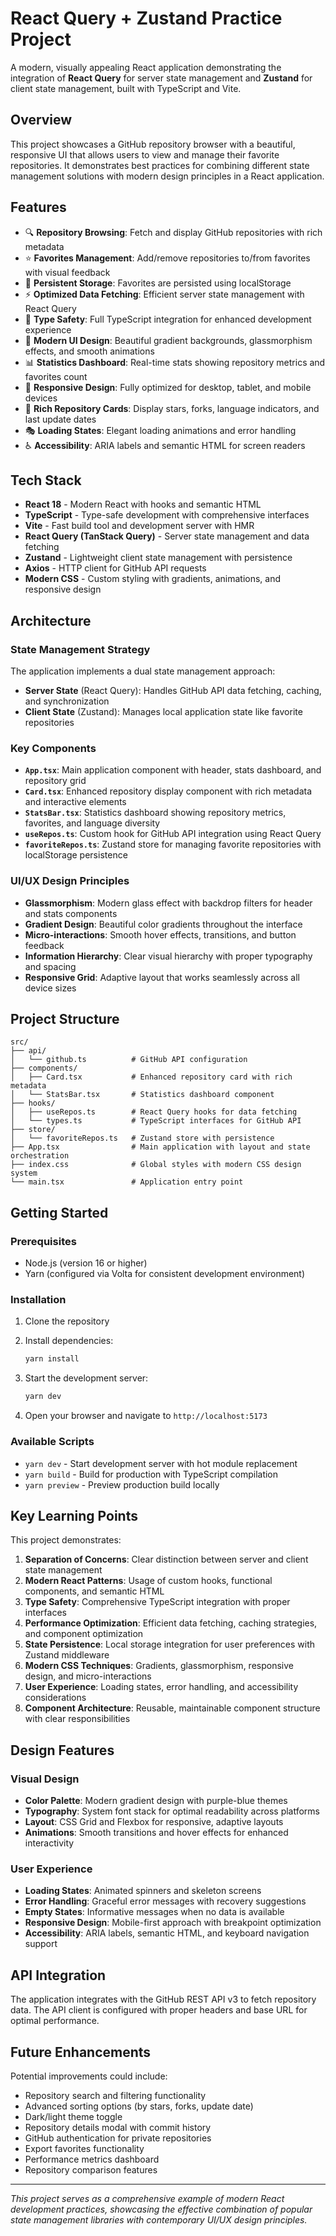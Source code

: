 # React Query + Zustand Practice Project

A modern, visually appealing React application demonstrating the integration of **React Query** for server state management and **Zustand** for client state management, built with TypeScript and Vite.

## Overview

This project showcases a GitHub repository browser with a beautiful, responsive UI that allows users to view and manage their favorite repositories. It demonstrates best practices for combining different state management solutions with modern design principles in a React application.

## Features

- 🔍 **Repository Browsing**: Fetch and display GitHub repositories with rich metadata
- ⭐ **Favorites Management**: Add/remove repositories to/from favorites with visual feedback
- 💾 **Persistent Storage**: Favorites are persisted using localStorage
- ⚡ **Optimized Data Fetching**: Efficient server state management with React Query
- 🎯 **Type Safety**: Full TypeScript integration for enhanced development experience
- 🎨 **Modern UI Design**: Beautiful gradient backgrounds, glassmorphism effects, and smooth animations
- 📊 **Statistics Dashboard**: Real-time stats showing repository metrics and favorites count
- 📱 **Responsive Design**: Fully optimized for desktop, tablet, and mobile devices
- 🌟 **Rich Repository Cards**: Display stars, forks, language indicators, and last update dates
- 🎭 **Loading States**: Elegant loading animations and error handling
- ♿ **Accessibility**: ARIA labels and semantic HTML for screen readers

## Tech Stack

- **React 18** - Modern React with hooks and semantic HTML
- **TypeScript** - Type-safe development with comprehensive interfaces
- **Vite** - Fast build tool and development server with HMR
- **React Query (TanStack Query)** - Server state management and data fetching
- **Zustand** - Lightweight client state management with persistence
- **Axios** - HTTP client for GitHub API requests
- **Modern CSS** - Custom styling with gradients, animations, and responsive design

## Architecture

### State Management Strategy

The application implements a dual state management approach:

- **Server State** (React Query): Handles GitHub API data fetching, caching, and synchronization
- **Client State** (Zustand): Manages local application state like favorite repositories

### Key Components

- **`App.tsx`**: Main application component with header, stats dashboard, and repository grid
- **`Card.tsx`**: Enhanced repository display component with rich metadata and interactive elements
- **`StatsBar.tsx`**: Statistics dashboard showing repository metrics, favorites, and language diversity
- **`useRepos.ts`**: Custom hook for GitHub API integration using React Query
- **`favoriteRepos.ts`**: Zustand store for managing favorite repositories with localStorage persistence

### UI/UX Design Principles

- **Glassmorphism**: Modern glass effect with backdrop filters for header and stats components
- **Gradient Design**: Beautiful color gradients throughout the interface
- **Micro-interactions**: Smooth hover effects, transitions, and button feedback
- **Information Hierarchy**: Clear visual hierarchy with proper typography and spacing
- **Responsive Grid**: Adaptive layout that works seamlessly across all device sizes

## Project Structure

```text
src/
├── api/
│   └── github.ts          # GitHub API configuration
├── components/
│   ├── Card.tsx           # Enhanced repository card with rich metadata
│   └── StatsBar.tsx       # Statistics dashboard component
├── hooks/
│   ├── useRepos.ts        # React Query hooks for data fetching
│   └── types.ts           # TypeScript interfaces for GitHub API
├── store/
│   └── favoriteRepos.ts   # Zustand store with persistence
├── App.tsx                # Main application with layout and state orchestration
├── index.css              # Global styles with modern CSS design system
└── main.tsx               # Application entry point
```

## Getting Started

### Prerequisites

- Node.js (version 16 or higher)
- Yarn (configured via Volta for consistent development environment)

### Installation

1. Clone the repository
2. Install dependencies:

   ```bash
   yarn install
   ```

3. Start the development server:

   ```bash
   yarn dev
   ```

4. Open your browser and navigate to `http://localhost:5173`

### Available Scripts

- `yarn dev` - Start development server with hot module replacement
- `yarn build` - Build for production with TypeScript compilation
- `yarn preview` - Preview production build locally

## Key Learning Points

This project demonstrates:

1. **Separation of Concerns**: Clear distinction between server and client state management
2. **Modern React Patterns**: Usage of custom hooks, functional components, and semantic HTML
3. **Type Safety**: Comprehensive TypeScript integration with proper interfaces
4. **Performance Optimization**: Efficient data fetching, caching strategies, and component optimization
5. **State Persistence**: Local storage integration for user preferences with Zustand middleware
6. **Modern CSS Techniques**: Gradients, glassmorphism, responsive design, and micro-interactions
7. **User Experience**: Loading states, error handling, and accessibility considerations
8. **Component Architecture**: Reusable, maintainable component structure with clear responsibilities

## Design Features

### Visual Design

- **Color Palette**: Modern gradient design with purple-blue themes
- **Typography**: System font stack for optimal readability across platforms
- **Layout**: CSS Grid and Flexbox for responsive, adaptive layouts
- **Animations**: Smooth transitions and hover effects for enhanced interactivity

### User Experience

- **Loading States**: Animated spinners and skeleton screens
- **Error Handling**: Graceful error messages with recovery suggestions
- **Empty States**: Informative messages when no data is available
- **Responsive Design**: Mobile-first approach with breakpoint optimization
- **Accessibility**: ARIA labels, semantic HTML, and keyboard navigation support

## API Integration

The application integrates with the GitHub REST API v3 to fetch repository data. The API client is configured with proper headers and base URL for optimal performance.

## Future Enhancements

Potential improvements could include:

- Repository search and filtering functionality
- Advanced sorting options (by stars, forks, update date)
- Dark/light theme toggle
- Repository details modal with commit history
- GitHub authentication for private repositories
- Export favorites functionality
- Performance metrics dashboard
- Repository comparison features

---

*This project serves as a comprehensive example of modern React development practices, showcasing the effective combination of popular state management libraries with contemporary UI/UX design principles.*
